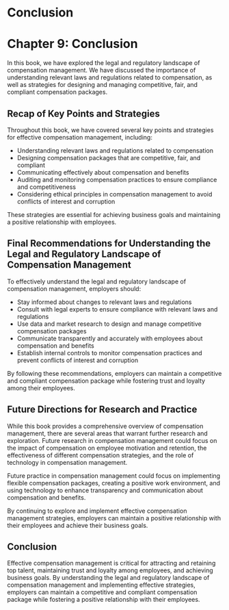 # Conclusion

Chapter 9: Conclusion
=====================

In this book, we have explored the legal and regulatory landscape of compensation management. We have discussed the importance of understanding relevant laws and regulations related to compensation, as well as strategies for designing and managing competitive, fair, and compliant compensation packages.

Recap of Key Points and Strategies
----------------------------------

Throughout this book, we have covered several key points and strategies for effective compensation management, including:

* Understanding relevant laws and regulations related to compensation
* Designing compensation packages that are competitive, fair, and compliant
* Communicating effectively about compensation and benefits
* Auditing and monitoring compensation practices to ensure compliance and competitiveness
* Considering ethical principles in compensation management to avoid conflicts of interest and corruption

These strategies are essential for achieving business goals and maintaining a positive relationship with employees.

Final Recommendations for Understanding the Legal and Regulatory Landscape of Compensation Management
-----------------------------------------------------------------------------------------------------

To effectively understand the legal and regulatory landscape of compensation management, employers should:

* Stay informed about changes to relevant laws and regulations
* Consult with legal experts to ensure compliance with relevant laws and regulations
* Use data and market research to design and manage competitive compensation packages
* Communicate transparently and accurately with employees about compensation and benefits
* Establish internal controls to monitor compensation practices and prevent conflicts of interest and corruption

By following these recommendations, employers can maintain a competitive and compliant compensation package while fostering trust and loyalty among their employees.

Future Directions for Research and Practice
-------------------------------------------

While this book provides a comprehensive overview of compensation management, there are several areas that warrant further research and exploration. Future research in compensation management could focus on the impact of compensation on employee motivation and retention, the effectiveness of different compensation strategies, and the role of technology in compensation management.

Future practice in compensation management could focus on implementing flexible compensation packages, creating a positive work environment, and using technology to enhance transparency and communication about compensation and benefits.

By continuing to explore and implement effective compensation management strategies, employers can maintain a positive relationship with their employees and achieve their business goals.

Conclusion
----------

Effective compensation management is critical for attracting and retaining top talent, maintaining trust and loyalty among employees, and achieving business goals. By understanding the legal and regulatory landscape of compensation management and implementing effective strategies, employers can maintain a competitive and compliant compensation package while fostering a positive relationship with their employees.